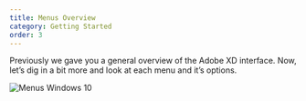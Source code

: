 ```yaml
---
title: Menus Overview
category: Getting Started
order: 3
---
```


Previously we gave you a general overview of the Adobe XD interface. Now, let’s dig in a bit more and look at each menu and it’s options.

![Menus Windows 10](https://iwilfried.github.io/Adobe-XD-eBook/images/XD-Menu-01.png)